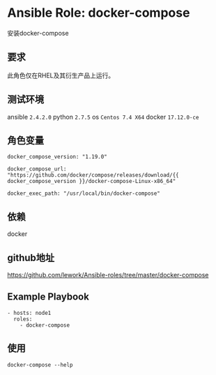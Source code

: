 # Ansible Role: docker-compose

安装docker-compose

## 要求

此角色仅在RHEL及其衍生产品上运行。

## 测试环境

ansible `2.4.2.0`
python `2.7.5`
os `Centos 7.4 X64`
docker `17.12.0-ce`

## 角色变量
    docker_compose_version: "1.19.0"

    docker_compose_url: "https://github.com/docker/compose/releases/download/{{ docker_compose_version }}/docker-compose-Linux-x86_64"

    docker_exec_path: "/usr/local/bin/docker-compose"

## 依赖

docker

## github地址
https://github.com/lework/Ansible-roles/tree/master/docker-compose

## Example Playbook

    - hosts: node1
      roles:
        - docker-compose
        
## 使用
```
docker-compose --help
```
